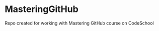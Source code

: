 MasteringGitHub
===============

Repo created for working with Mastering GitHub course on CodeSchool
